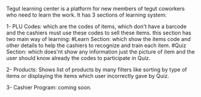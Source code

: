 Tegut learning center is a platform for new members of tegut coworkers who need to learn the work.
It has 3 sections of learning system:

1- PLU Codes: which are the codes of items, which don't have a barcode and the cashiers must use these codes to sell these items.
this section has two main way of learning:
#Learn Section: which show the items code and other details to help the cashiers to recognize and train each item.
#Quiz Section: which does'nt show any information just the picture of item and the user should know already the codes to participate in Quiz.

2- Products: Shows list of products by many filters like sorting by type of items or displaying the items which user incorrectly gave by Quiz.

3- Cashier Program: coming soon.

